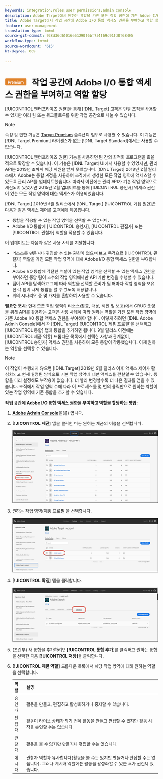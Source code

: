```yaml
---
keywords: integration;roles;user permissions;admin console
description: Adobe Target에서 원하는 역할을 가진 모든 작업 공간에 기존 Adobe I/O 통합 액세스 권한을 부여하는 것과 관련된 정보입니다.
title: Adobe Target에서 작업 공간에 Adobe I/O 통합 액세스 권한을 부여하고 역할 할당
feature: user management
translation-type: tm+mt
source-git-commit: 968d36d65016e51290f6bf754f69c91fd8f68405
workflow-type: tm+mt
source-wordcount: '615'
ht-degree: 88%

---
```



# ![PREMIUM](/help/assets/premium.png) 작업 공간에 Adobe I/O 통합 액세스 권한을 부여하고 역할 할당

[!UICONTROL 엔터프라이즈 권한]을 통해 [!DNL Target] 고객은 단일 조직을 사용할 수 있지만 여러 팀 또는 워크플로우를 위한 작업 공간으로 나눌 수 있습니다.

>[!NOTE]
>
>속성 및 권한 기능은 [Target Premium](/help/c-intro/intro.md#premium) 솔루션의 일부로 사용할 수 있습니다. 이 기능은 [!DNL Target Premium] 라이센스가 없는 [!DNL Target Standard]에서는 사용할 수 없습니다.

[!UICONTROL 엔터프라이즈 권한] 기능을 사용하면 팀 간의 최적화 프로그램을 효율적으로 확장할 수 있습니다. 이 기능은 [!DNL Target] UI에서 사용할 수 있었지만, 관리 API는 2019년 초까지 해당 지원을 받지 못했습니다. [!DNL Target] 2019년 2월 릴리스에서 Adobe는 통합 계정을 사용하여 조직에서 생성한 모든 작업 영역에 액세스할 수 있도록 관리 API를 업데이트했습니다. 따라서 이전에는 관리 API가 기본 작업 영역으로 제한되어 있었지만 2019년 2월 업데이트를 통해 [!UICONTROL 승인자] 액세스 권한이 있는 모든 작업 영역에 대한 액세스가 허용되었습니다.

[!DNL Target] 2019년 9월 릴리스에서 [!DNL Target] [!UICONTROL 기업 권한]은 다음과 같은 액세스 제어를 고객에게 제공합니다.

* 통합을 적용할 수 있는 작업 영역을 선택할 수 있습니다.
* Adobe I/O 통합에 [!UICONTROL 승인자], [!UICONTROL 편집자] 또는 [!UICONTROL 관찰자] 역할을 적용할 수 있습니다.

이 업데이트는 다음과 같은 사용 사례를 지원합니다.

* 리소스를 만들거나 편집할 수 있는 권한이 없으며 보고 목적으로 [!UICONTROL 관찰자] 역할을 가진 모든 작업 영역에 대해 Adobe I/O 통합 액세스 권한을 부여합니다.
* Adobe I/O 통합에 적절한 역할이 있는 작업 영역을 선택할 수 있는 액세스 권한을 부여하면 중앙 팀이 소수의 작업 영역에서만 API 기반 변경을 수행할 수 있습니다.
* 팀이 API를 탐색하고 그에 따라 역할을 선택할 준비가 될 때마다 작업 영역을 보유한 각 팀이 자체 통합을 할 수 있도록 허용합니다.
* 위의 시나리오 중 몇 가지를 혼합하여 사용할 수 있습니다.

**필요한 조치**: 현재 모든 작업 영역의 리소스(활동, 대상, 제안 및 보고)에서 CRUD 운영을 위해 API를 활용하는 고객은 사용 사례에 따라 원하는 역할을 가진 모든 작업 영역에 기존 Adobe I/O 통합 액세스 권한을 부여해야 합니다. 이렇게 하려면 [!DNL Adobe Admin Console]에서 각 [!DNL Target] [!UICONTROL 제품 프로필]을 선택하고 [!UICONTROL 통합] 탭에 통합을 추가하면 됩니다. 9월 릴리스 이전에는 [!UICONTROL 제품 역할] 드롭다운 목록에서 선택한 사항과 관계없이, [!UICONTROL 승인자] 액세스 권한을 사용하여 모든 통합이 작동했습니다. 이제 원하는 역할을 선택할 수 있습니다.

>[!NOTE]
>
>이 작업이 수행되지 않으면 [!DNL Target] 2019년 9월 릴리스 이후 액세스 제어가 활성화되고 현재 설정된 방식으로 기본 작업 영역에 대한 액세스를 관찰할 수 있습니다. 통합을 미리 설정해도 부작용이 없습니다. 더 빨리 변경할수록 더 나은 결과를 얻을 수 있습니다. 조직에서 작업 영역 수에 따라 이 프로세스를 몇 번의 클릭만으로 원하는 역할이 있는 작업 영역에 기존 통합을 추가할 수 있습니다.

**작업 공간에 Adobe I/O 통합 액세스 권한을 부여하고 역할을 할당하는 방법:**

1. **[Adobe Admin Console](https://adminconsole.adobe.com)**&#x200B;을(를) 엽니다.

1. **[!UICONTROL 제품]** 탭을 클릭한 다음 원하는 제품의 이름을 선택합니다.

   ![Adobe Admin Console에서 제품 선택](/help/administrating-target/c-user-management/property-channel/assets/io-choose-product.png)

1. 원하는 작업 영역(제품 프로필)을 선택합니다.

   ![제품 프로필 선택](/help/administrating-target/c-user-management/property-channel/assets/io-select-product-profile.png)

1. **[!UICONTROL 확장]** 탭을 클릭합니다.

   ![통합 탭](/help/administrating-target/c-user-management/property-channel/assets/integrations-tab.png)

1. (조건부) 새 통합을 추가하려면 **[!UICONTROL 통합 추가]**&#x200B;를 클릭하고 원하는 통합을 선택한 다음 **[!UICONTROL 저장]**&#x200B;을 클릭합니다.

1. **[!UICONTROL 제품 역할]** 드롭다운 목록에서 해당 작업 영역에 대해 원하는 역할을 선택합니다.

   | 역할 | 설명 |
   |--- |--- |
   | 승인자 | 활동을 만들고, 편집하고 활성화하거나 중지할 수 있습니다. |
   | 편집자 | 활동이 라이브 상태가 되기 전에 활동을 만들고 편집할 수 있지만 활동 시작을 승인할 수는 없습니다. |
   | 관찰자 | 활동을 볼 수 있지만 만들거나 편집할 수는 없습니다. |
   | 게시자 | 관찰자 역할과 유사합니다(활동을 볼 수는 있지만 만들거나 편집할 수는 없습니다). 그러나 게시자 역할에는 활동을 활성화할 수 있는 추가 권한이 있습니다. |
